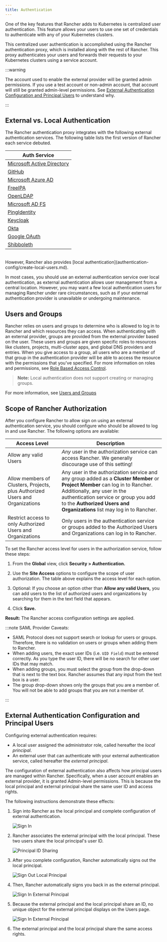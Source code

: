 ```yaml
---
title: Authentication
---
```


One of the key features that Rancher adds to Kubernetes is centralized user authentication. This feature allows your users to use one set of credentials to authenticate with any of your Kubernetes clusters.

This centralized user authentication is accomplished using the Rancher authentication proxy, which is installed along with the rest of Rancher. This proxy authenticates your users and forwards their requests to your Kubernetes clusters using a service account.

:::warning

The account used to enable the external provider will be granted admin permissions. If you use a test account or non-admin account, that account will still be granted admin-level permissions. See [External Authentication Configuration and Principal Users](#external-authentication-configuration-and-principal-users) to understand why.

:::

## External vs. Local Authentication

The Rancher authentication proxy integrates with the following external authentication services. The following table lists the first version of Rancher each service debuted.

| Auth Service                                                                                     |
| ------------------------------------------------------------------------------------------------ |
| [Microsoft Active Directory](authentication-config/configure-active-directory.md)  |
| [GitHub](authentication-config/configure-github.md)                  |
| [Microsoft Azure AD](authentication-config/configure-azure-ad.md)    |
| [FreeIPA](authentication-config/configure-freeipa.md)                |
| [OpenLDAP](../../../../reference-guides/configure-openldap/configure-openldap.md)              |
| [Microsoft AD FS](configure-microsoft-ad-federation-service-saml/configure-microsoft-ad-federation-service-saml.md) |
| [PingIdentity](authentication-config/configure-pingidentity.md)     |
| [Keycloak](authentication-config/configure-keycloak.md)              |
| [Okta](authentication-config/configure-okta-saml.md)                      |
| [Google OAuth](authentication-config/configure-google-oauth.md)            |
| [Shibboleth](configure-shibboleth-saml/configure-shibboleth-saml.md)           |

<br/>
However, Rancher also provides [local authentication](authentication-config/create-local-users.md).

In most cases, you should use an external authentication service over local authentication, as external authentication allows user management from a central location. However, you may want a few local authentication users for managing Rancher under rare circumstances, such as if your external authentication provider is unavailable or undergoing maintenance.

## Users and Groups

Rancher relies on users and groups to determine who is allowed to log in to Rancher and which resources they can access. When authenticating with an external provider, groups are provided from the external provider based on the user. These users and groups are given specific roles to resources like clusters, projects, multi-cluster apps, and global DNS providers and entries. When you give access to a group, all users who are a member of that group in the authentication provider will be able to access the resource with the permissions that you've specified. For more information on roles and permissions, see [Role Based Access Control](../manage-role-based-access-control-rbac/manage-role-based-access-control-rbac.md).

> **Note:** Local authentication does not support creating or managing groups.

For more information, see [Users and Groups](authentication-config/manage-users-and-groups.md)

## Scope of Rancher Authorization

After you configure Rancher to allow sign on using an external authentication service, you should configure who should be allowed to log in and use Rancher. The following options are available:

| Access Level | Description |
|----------------------------------------------|-------------|
| Allow any valid Users                   | _Any_ user in the authorization service can access Rancher. We generally discourage use of this setting! |
| Allow members of Clusters, Projects, plus Authorized Users and Organizations | Any user in the authorization service and any group added as a **Cluster Member** or **Project Member** can log in to Rancher. Additionally, any user in the authentication service or group you add to the **Authorized Users and Organizations** list may log in to Rancher. |
| Restrict access to only Authorized Users and Organizations | Only users in the authentication service or groups added to the Authorized Users and Organizations can log in to Rancher. |

To set the Rancher access level for users in the authorization service, follow these steps:

1. From the **Global** view, click **Security > Authentication.**

1. Use the **Site Access** options to configure the scope of user authorization. The table above explains the access level for each option.

1. Optional: If you choose an option other than **Allow any valid Users,** you can add users to the list of authorized users and organizations by searching for them in the text field that appears.

1. Click **Save.**

**Result:** The Rancher access configuration settings are applied.

:::note SAML Provider Caveats:

- SAML Protocol does not support search or lookup for users or groups. Therefore, there is no validation on users or groups when adding them to Rancher.
- When adding users, the exact user IDs (i.e. `UID Field`) must be entered correctly. As you type the user ID, there will be no search for other  user IDs that may match.
- When adding groups, you must select the group from the drop-down that is next to the text box. Rancher assumes that any input from the text box is a user.
- The group drop-down shows only the groups that you are a member of. You will not be able to add groups that you are not a member of.

:::

## External Authentication Configuration and Principal Users

Configuring external authentication requires:

- A local user assigned the administrator role, called hereafter the _local principal_.
- An external user that can authenticate with your external authentication service, called hereafter the _external principal_.

The configuration of external authentication also affects how principal users are managed within Rancher. Specifically, when a user account enables an external provider, it is granted Admin-level permissions. This is because the local principal and external principal share the same user ID and access rights.

The following instructions demonstrate these effects:

1. Sign into Rancher as the local principal and complete configuration of external authentication.

    ![Sign In](/img/sign-in.png)

2. Rancher associates the external principal with the local principal. These two users share the local principal's user ID.

    ![Principal ID Sharing](/img/principal-ID.png)

3. After you complete configuration, Rancher automatically signs out the local principal.

    ![Sign Out Local Principal](/img/sign-out-local.png)

4. Then, Rancher automatically signs you back in as the external principal.

    ![Sign In External Principal](/img/sign-in-external.png)

5. Because the external principal and the local principal share an ID, no unique object for the external principal displays on the Users page.

    ![Sign In External Principal](/img/users-page.png)

6. The external principal and the local principal share the same access rights.

